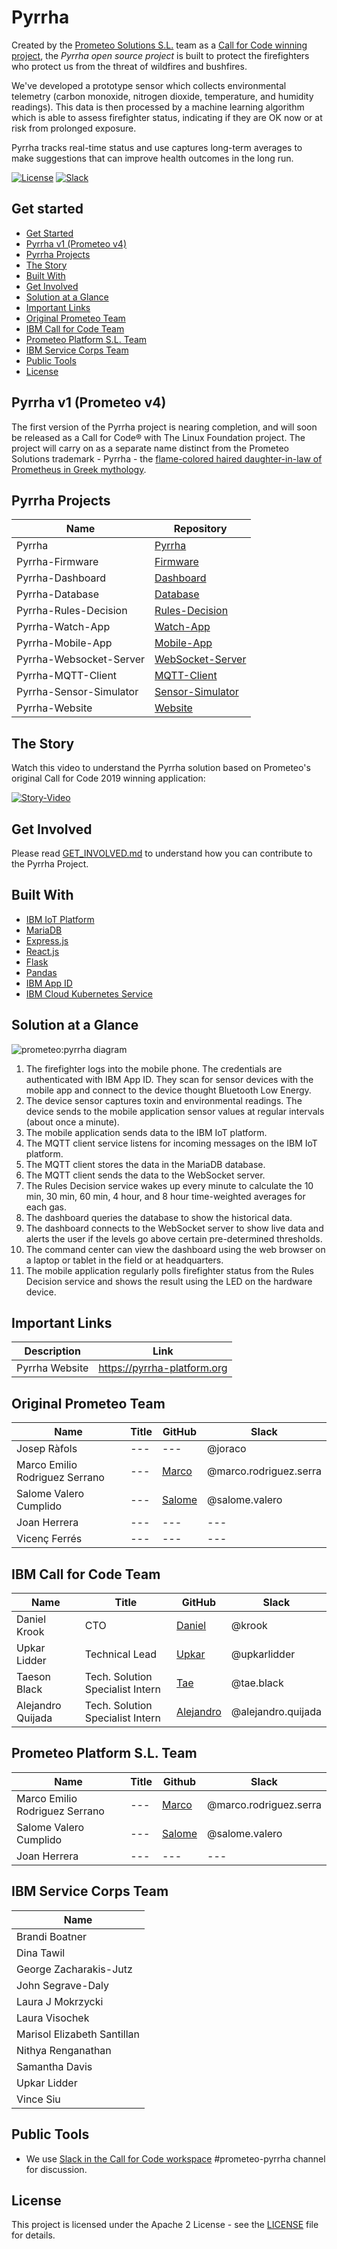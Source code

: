 # Pyrrha

Created by the [Prometeo Solutions S.L.](https://prometeoplatform.com/) team as a [Call for Code winning project](https://developer.ibm.com/callforcode/solutions/prometeo/), the *Pyrrha open source project* is built to protect the firefighters who protect us from the threat of wildfires and bushfires. 

We've developed a prototype sensor which collects environmental telemetry (carbon monoxide, nitrogen dioxide, temperature, and humidity readings). This data is then processed by a machine learning algorithm which is able to assess firefighter status, indicating if they are OK now or at risk from prolonged exposure.

Pyrrha tracks real-time status and use captures long-term averages to make suggestions that can improve health outcomes in the long run.

[![License](https://img.shields.io/badge/License-Apache2-blue.svg)](https://www.apache.org/licenses/LICENSE-2.0) [![Slack](https://img.shields.io/static/v1?label=Slack&message=%23prometeo-pyrrha&color=blue)](https://callforcode.org/slack)

## Get started
- [Get Started](#get-started)
- [Pyrrha v1 (Prometeo v4)](#pyrrha-v1-prometeo-v4)
- [Pyrrha Projects](#pyrrha-projects)
- [The Story](#the-story)
- [Built With](#built-with)
- [Get Involved](#get-involved)
- [Solution at a Glance](#solution-at-a-glance)
- [Important Links](#important-links)
- [Original Prometeo Team](#original-prometeo-team)
- [IBM Call for Code Team](#ibm-call-for-code-team)
- [Prometeo Platform S.L. Team](#prometeo-platform-sl-team)
- [IBM Service Corps Team](#ibm-service-corps-team)
- [Public Tools](#public-tools)
- [License](#license)

## Pyrrha v1 (Prometeo v4)

The first version of the Pyrrha project is nearing completion, and will soon be released as a Call for Code® with The Linux Foundation project. The project will carry on as a separate name distinct from the Prometeo Solutions trademark - Pyrrha - the [flame-colored haired daughter-in-law of Prometheus in Greek mythology](https://www.greekmythology.com/Myths/Mortals/Pyrrha/pyrrha.html).

## Pyrrha Projects
| Name | Repository |
| --- | --- |
| Pyrrha | [Pyrrha](https://github.com/Call-for-Code/Pyrrha-Platform/Pyrrha) |
| Pyrrha-Firmware| [Firmware](https://github.com/Pyrrha-Platform/Pyrrha-Firmware) |
| Pyrrha-Dashboard | [Dashboard](https://github.com/Pyrrha-Platform/Pyrrha-Dashboard) |
| Pyrrha-Database | [Database](https://github.com/Pyrrha-Platform/Pyrrha-Database) |
| Pyrrha-Rules-Decision | [Rules-Decision](https://github.com/Pyrrha-Platform/Pyrrha-Rules-Decision) |
| Pyrrha-Watch-App | [Watch-App](https://github.com/Pyrrha-Platform/Pyrrha-Watch-App) |
| Pyrrha-Mobile-App | [Mobile-App](https://github.com/Pyrrha-Platform/Pyrrha-Mobile-App) |
| Pyrrha-Websocket-Server | [WebSocket-Server](https://github.com/Pyrrha-Platform/Pyrrha-WebSocket-Server) |
| Pyrrha-MQTT-Client | [MQTT-Client](https://github.com/Pyrrha-Platform/Pyrrha-MQTT-Client) |
| Pyrrha-Sensor-Simulator | [Sensor-Simulator](https://github.com/Pyrrha-Platform/Pyrrha-Sensor-Simulator) |
| Pyrrha-Website | [Website](https://github.com/Pyrrha-Platform/Pyrrha-Website) |

## The Story 
Watch this video to understand the Pyrrha solution based on Prometeo's original Call for Code 2019 winning application:

[![Story-Video](https://user-images.githubusercontent.com/84807697/120705678-21671e80-c486-11eb-8e6c-888dc98fab23.png)](https://www.youtube.com/watch?v=vOgCOoy_Bx0)

## Get Involved
Please read [GET_INVOLVED.md](GET_INVOLVED.md) to understand how you can contribute to the Pyrrha Project.

## Built With
- [IBM IoT Platform](https://www.ibm.com/cloud/internet-of-things)
- [MariaDB](https://mariadb.org/)
- [Express.js](https://expressjs.com/)
- [React.js](https://reactjs.org/)
- [Flask](https://palletsprojects.com/p/flask/)
- [Pandas](https://pandas.pydata.org/)
- [IBM App ID](https://www.ibm.com/cloud/app-id?lnk=STW_US_STESCH&lnk2=learn_CloudAppID&pexp=DEF&psrc=NONE&mhsrc=ibmsearch_a&mhq=app%20id%20ibm%20cloud)
- [IBM Cloud Kubernetes Service](https://www.ibm.com/cloud/kubernetes-service)

## Solution at a Glance
![prometeo:pyrrha diagram](https://user-images.githubusercontent.com/3187457/122242264-08903d00-ce78-11eb-944f-804ba4dc683d.png)
1. The firefighter logs into the mobile phone. The credentials are authenticated with IBM App ID. They scan for sensor devices with the mobile app and connect to the device thought Bluetooth Low Energy.
2. The device sensor captures toxin and environmental readings. The device sends to the mobile application sensor values at regular intervals (about once a minute).
3. The mobile application sends data to the IBM IoT platform.
4. The MQTT client service listens for incoming messages on the IBM IoT platform.
5. The MQTT client stores the data in the MariaDB database.
6. The MQTT client sends the data to the WebSocket server.
7. The Rules Decision service wakes up every minute to calculate the 10 min, 30 min, 60 min, 4 hour, and 8 hour time-weighted averages for each gas.
8. The dashboard queries the database to show the historical data.
9. The dashboard connects to the WebSocket server to show live data and alerts the user if the levels go above certain pre-determined thresholds.
10. The command center can view the dashboard using the web browser on a laptop or tablet in the field or at headquarters.
11. The mobile application regularly polls firefighter status from the Rules Decision service and shows the result using the LED on the hardware device.

## Important Links
| Description | Link |
| --- | --- |
| Pyrrha Website| https://pyrrha-platform.org |

## Original Prometeo Team
| Name | Title | GitHub | Slack |
| --- | --- | --- | --- |
| Josep Ràfols | --- | --- | @joraco |
| Marco Emilio Rodriguez Serrano | --- | [Marco](https://github.com/mrodrise) | @marco.rodriguez.serra |
| Salome Valero Cumplido | --- | [Salome](https://github.com/svaleroc) | @salome.valero |
| Joan Herrera | --- | --- | --- |
| Vicenç Ferrés | --- | --- | --- |

## IBM Call for Code Team
| Name | Title | GitHub | Slack |
| --- | --- | --- | --- |
| Daniel Krook | CTO | [Daniel](https://github.com/krook) | @krook |
| Upkar Lidder | Technical Lead | [Upkar](https://github.com/upkarlidder) | @upkarlidder |
| Taeson Black | Tech. Solution Specialist Intern | [Tae](https://github.com/TaeBlack) | @tae.black|
| Alejandro Quijada | Tech. Solution Specialist Intern | [Alejandro](https://github.com/Aquijada52) | @alejandro.quijada |

## Prometeo Platform S.L. Team
| Name | Title | Github | Slack |
| --- | --- | --- | --- |
| Marco Emilio Rodriguez Serrano | --- | [Marco](https://github.com/mrodrise) | @marco.rodriguez.serra |
| Salome Valero Cumplido | --- | [Salome](https://github.com/svaleroc) | @salome.valero |
| Joan Herrera | --- | --- | --- |

## IBM Service Corps Team
| Name |
| --- |
| Brandi Boatner |
| Dina Tawil |
| George Zacharakis-Jutz |
| John Segrave-Daly |
| Laura J Mokrzycki |
| Laura Visochek |
| Marisol Elizabeth Santillan |
| Nithya Renganathan |
| Samantha Davis |
| Upkar Lidder |
| Vince Siu |

## Public Tools

* We use [Slack in the Call for Code workspace](https://callforcode.org/slack) #prometeo-pyrrha channel for discussion.

## License
This project is licensed under the Apache 2 License - see the [LICENSE](https://github.com/Pyrrha-Platform/Pyrrha/blob/main/LICENSE) file for details.
